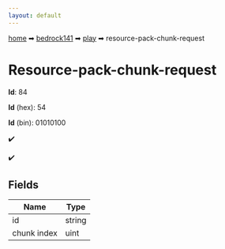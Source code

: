 ```yaml
---
layout: default
---
```


[home](/) ➡ [bedrock141](/protocol/bedrock141) ➡ [play](/protocol/bedrock141/play) ➡ resource-pack-chunk-request

# Resource-pack-chunk-request

**Id**: 84

**Id** (hex): 54

**Id** (bin): 01010100

✔️

✔️

## Fields

Name | Type
---|---
id | string
chunk index | uint

